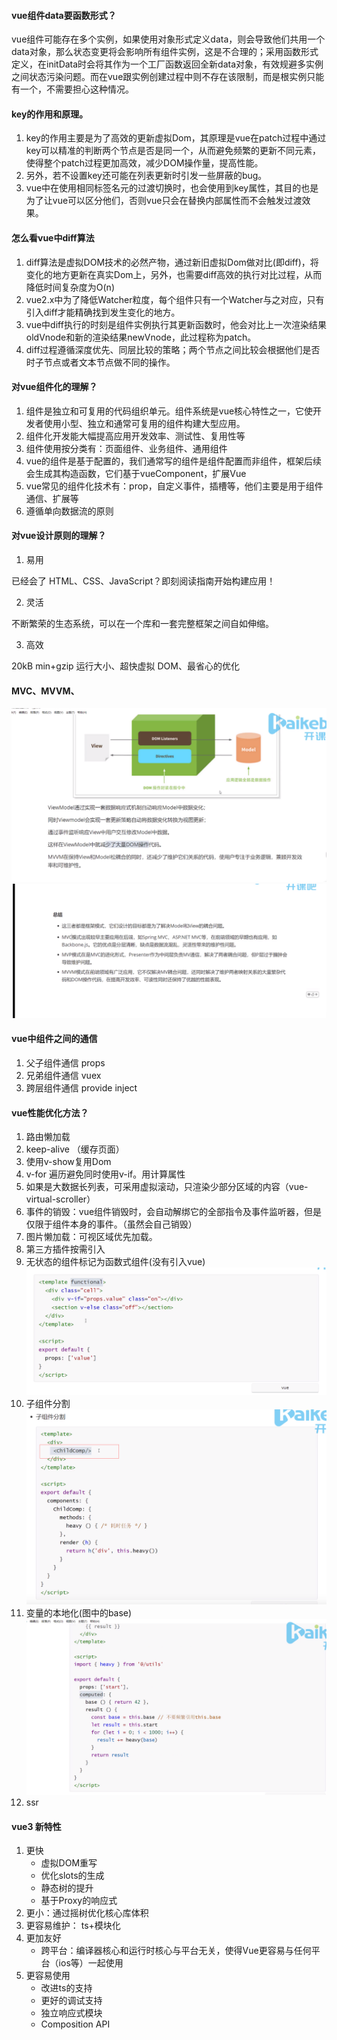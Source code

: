 #### vue组件data要函数形式？
vue组件可能存在多个实例，如果使用对象形式定义data，则会导致他们共用一个data对象，那么状态变更将会影响所有组件实例，这是不合理的；采用函数形式定义，在initData时会将其作为一个工厂函数返回全新data对象，有效规避多实例之间状态污染问题。而在vue跟实例创建过程中则不存在该限制，而是根实例只能有一个，不需要担心这种情况。
#### key的作用和原理。
1. key的作用主要是为了高效的更新虚拟Dom，其原理是vue在patch过程中通过key可以精准的判断两个节点是否是同一个，从而避免频繁的更新不同元素，使得整个patch过程更加高效，减少DOM操作量，提高性能。
2. 另外，若不设置key还可能在列表更新时引发一些屏蔽的bug。
3. vue中在使用相同标签名元的过渡切换时，也会使用到key属性，其目的也是为了让vue可以区分他们，否则vue只会在替换内部属性而不会触发过渡效果。
#### 怎么看vue中diff算法
1. diff算法是虚拟DOM技术的必然产物，通过新旧虚拟Dom做对比(即diff)，将变化的地方更新在真实Dom上，另外，也需要diff高效的执行对比过程，从而降低时间复杂度为O(n)
2. vue2.x中为了降低Watcher粒度，每个组件只有一个Watcher与之对应，只有引入diff才能精确找到发生变化的地方。
3. vue中diff执行的时刻是组件实例执行其更新函数时，他会对比上一次渲染结果oldVnode和新的渲染结果newVnode，此过程称为patch。
4. diff过程遵循深度优先、同层比较的策略；两个节点之间比较会根据他们是否时子节点或者文本节点做不同的操作。
#### 对vue组件化的理解？
1. 组件是独立和可复用的代码组织单元。组件系统是vue核心特性之一，它使开发者使用小型、独立和通常可复用的组件构建大型应用。
2. 组件化开发能大幅提高应用开发效率、测试性、复用性等
3. 组件使用按分类有：页面组件、业务组件、通用组件
4. vue的组件是基于配置的，我们通常写的组件是组件配置而非组件，框架后续会生成其构造函数，它们基于vueComponent，扩展Vue
5. vue常见的组件化技术有：prop，自定义事件，插槽等，他们主要是用于组件通信、扩展等
6. 遵循单向数据流的原则
#### 对vue设计原则的理解？
1. 易用

已经会了 HTML、CSS、JavaScript？即刻阅读指南开始构建应用！

2. 灵活

不断繁荣的生态系统，可以在一个库和一套完整框架之间自如伸缩。

3. 高效

20kB min+gzip 运行大小、超快虚拟 DOM、最省心的优化
#### MVC、MVVM、
![mvvm](2.png)
![](1.png)

#### vue中组件之间的通信
1. 父子组件通信 props
2. 兄弟组件通信 vuex
3. 跨层组件通信 provide inject
#### vue性能优化方法？
1. 路由懒加载
2. keep-alive （缓存页面）
3. 使用v-show复用Dom
4. v-for 遍历避免同时使用v-if。用计算属性
5. 如果是大数据长列表，可采用虚拟滚动，只渲染少部分区域的内容（vue-virtual-scroller）
6. 事件的销毁：vue组件销毁时，会自动解绑它的全部指令及事件监听器，但是仅限于组件本身的事件。（虽然会自己销毁）
7. 图片懒加载：可视区域优先加载。
8. 第三方插件按需引入
9. 无状态的组件标记为函数式组件(没有引入vue)
![无状态组件](3.png)
10. 子组件分割
![子组件分割](4.png)
11. 变量的本地化(图中的base)
![变量本地化](5.png)
12. ssr

#### vue3 新特性
1. 更快
    * 虚拟DOM重写
    * 优化slots的生成
    * 静态树的提升
    * 基于Proxy的响应式
2. 更小：通过摇树优化核心库体积
3. 更容易维护： ts+模块化
4. 更加友好
    * 跨平台：编译器核心和运行时核心与平台无关，使得Vue更容易与任何平台（ios等）一起使用
5. 更容易使用
    * 改进ts的支持
    * 更好的调试支持
    * 独立响应式模块
    * Composition API